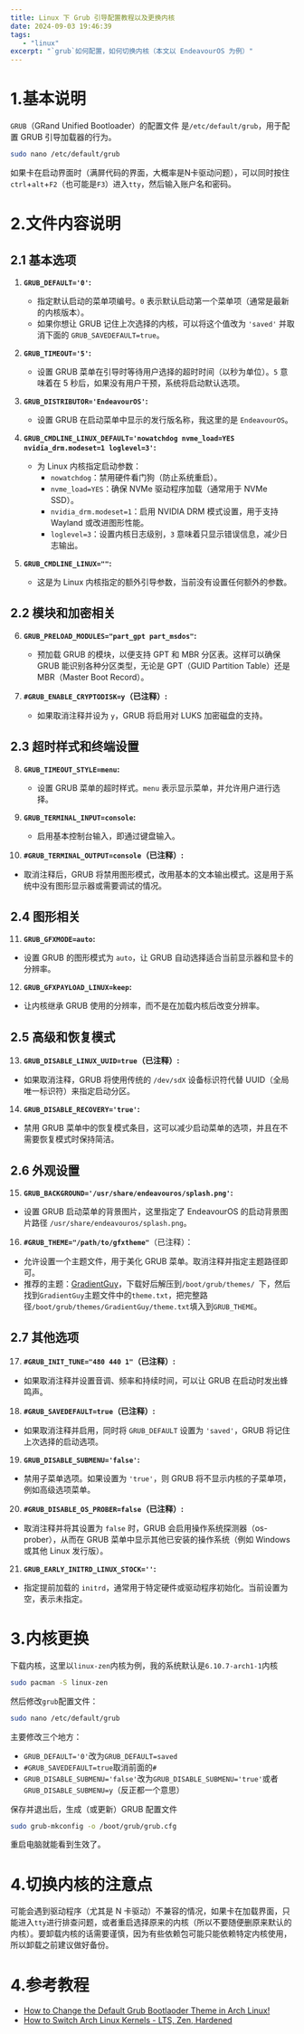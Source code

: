 ```yaml
---
title: Linux 下 Grub 引导配置教程以及更换内核
date: 2024-09-03 19:46:39
tags:
   - "linux"
excerpt: "`grub`如何配置，如何切换内核（本文以 EndeavourOS 为例）"
---
```



# 1.基本说明

`GRUB`（GRand Unified Bootloader）的配置文件 是`/etc/default/grub`，用于配置 GRUB 引导加载器的行为。
```bash
sudo nano /etc/default/grub
```

如果卡在启动界面时（满屏代码的界面，大概率是N卡驱动问题），可以同时按住`ctrl`+`alt`+`F2`（也可能是`F3`）进入`tty`，然后输入账户名和密码。

# 2.文件内容说明

## 2.1 基本选项

1. **`GRUB_DEFAULT='0'`:**
   - 指定默认启动的菜单项编号。`0` 表示默认启动第一个菜单项（通常是最新的内核版本）。
   - 如果你想让 GRUB 记住上次选择的内核，可以将这个值改为 `'saved'` 并取消下面的 `GRUB_SAVEDEFAULT=true`。

2. **`GRUB_TIMEOUT='5'`:**
   - 设置 GRUB 菜单在引导时等待用户选择的超时时间（以秒为单位）。`5` 意味着在 5 秒后，如果没有用户干预，系统将启动默认选项。

3. **`GRUB_DISTRIBUTOR='EndeavourOS'`:**
   - 设置 GRUB 在启动菜单中显示的发行版名称，我这里的是 `EndeavourOS`。

4. **`GRUB_CMDLINE_LINUX_DEFAULT='nowatchdog nvme_load=YES nvidia_drm.modeset=1 loglevel=3'`:**
   - 为 Linux 内核指定启动参数：
     - `nowatchdog`：禁用硬件看门狗（防止系统重启）。
     - `nvme_load=YES`：确保 NVMe 驱动程序加载（通常用于 NVMe SSD）。
     - `nvidia_drm.modeset=1`：启用 NVIDIA DRM 模式设置，用于支持 Wayland 或改进图形性能。
     - `loglevel=3`：设置内核日志级别，`3` 意味着只显示错误信息，减少日志输出。

5. **`GRUB_CMDLINE_LINUX=""`:**
   - 这是为 Linux 内核指定的额外引导参数，当前没有设置任何额外的参数。

## 2.2 模块和加密相关

6. **`GRUB_PRELOAD_MODULES="part_gpt part_msdos"`:**
   - 预加载 GRUB 的模块，以便支持 GPT 和 MBR 分区表。这样可以确保 GRUB 能识别各种分区类型，无论是 GPT（GUID Partition Table）还是 MBR（Master Boot Record）。

7. **`#GRUB_ENABLE_CRYPTODISK=y`（已注释）:**
   - 如果取消注释并设为 `y`，GRUB 将启用对 LUKS 加密磁盘的支持。

## 2.3 超时样式和终端设置

8. **`GRUB_TIMEOUT_STYLE=menu`:**
   - 设置 GRUB 菜单的超时样式。`menu` 表示显示菜单，并允许用户进行选择。

9. **`GRUB_TERMINAL_INPUT=console`:**
   - 启用基本控制台输入，即通过键盘输入。

10. **`#GRUB_TERMINAL_OUTPUT=console`（已注释）:**
   - 取消注释后，GRUB 将禁用图形模式，改用基本的文本输出模式。这是用于系统中没有图形显示器或需要调试的情况。

## 2.4 图形相关

11. **`GRUB_GFXMODE=auto`:**
   - 设置 GRUB 的图形模式为 `auto`，让 GRUB 自动选择适合当前显示器和显卡的分辨率。

12. **`GRUB_GFXPAYLOAD_LINUX=keep`:**
   - 让内核继承 GRUB 使用的分辨率，而不是在加载内核后改变分辨率。

## 2.5 高级和恢复模式

13. **`GRUB_DISABLE_LINUX_UUID=true`（已注释）:**
   - 如果取消注释，GRUB 将使用传统的 `/dev/sdX` 设备标识符代替 UUID（全局唯一标识符）来指定启动分区。

14. **`GRUB_DISABLE_RECOVERY='true'`:**
   - 禁用 GRUB 菜单中的恢复模式条目，这可以减少启动菜单的选项，并且在不需要恢复模式时保持简洁。

## 2.6 外观设置

15. **`GRUB_BACKGROUND='/usr/share/endeavouros/splash.png'`:**
   - 设置 GRUB 启动菜单的背景图片，这里指定了 EndeavourOS 的启动背景图片路径 `/usr/share/endeavouros/splash.png`。

16. **`#GRUB_THEME="/path/to/gfxtheme"`**（已注释）：
   - 允许设置一个主题文件，用于美化 GRUB 菜单。取消注释并指定主题路径即可。
   - 推荐的主题：[GradientGuy](https://www.pling.com/p/2025649/)，下载好后解压到`/boot/grub/themes/ `下，然后找到`GradientGuy`主题文件中的`theme.txt`，把完整路径`/boot/grub/themes/GradientGuy/theme.txt`填入到`GRUB_THEME`。

## 2.7 其他选项

17. **`#GRUB_INIT_TUNE="480 440 1"`（已注释）:**
   - 如果取消注释并设置音调、频率和持续时间，可以让 GRUB 在启动时发出蜂鸣声。

18. **`#GRUB_SAVEDEFAULT=true`（已注释）:**
   - 如果取消注释并启用，同时将 `GRUB_DEFAULT` 设置为 `'saved'`，GRUB 将记住上次选择的启动选项。

19. **`GRUB_DISABLE_SUBMENU='false'`:**
   - 禁用子菜单选项。如果设置为 `'true'`，则 GRUB 将不显示内核的子菜单项，例如高级选项菜单。

20. **`#GRUB_DISABLE_OS_PROBER=false`（已注释）:**
   - 取消注释并将其设置为 `false` 时，GRUB 会启用操作系统探测器（os-prober），从而在 GRUB 菜单中显示其他已安装的操作系统（例如 Windows 或其他 Linux 发行版）。

21. **`GRUB_EARLY_INITRD_LINUX_STOCK=''`:**
   - 指定提前加载的 `initrd`，通常用于特定硬件或驱动程序初始化。当前设置为空，表示未指定。

# 3.内核更换

下载内核，这里以`linux-zen`内核为例，我的系统默认是`6.10.7-arch1-1`内核
```bash
sudo pacman -S linux-zen
```

然后修改`grub`配置文件：
```bash
sudo nano /etc/default/grub
```

主要修改三个地方：
- `GRUB_DEFAULT='0'`改为`GRUB_DEFAULT=saved`
- `#GRUB_SAVEDEFAULT=true`取消前面的`#`
- `GRUB_DISABLE_SUBMENU='false'`改为`GRUB_DISABLE_SUBMENU='true'`或者`GRUB_DISABLE_SUBMENU=y`（反正都一个意思）

保存并退出后，生成（或更新）GRUB 配置文件
```bash
sudo grub-mkconfig -o /boot/grub/grub.cfg
```
重启电脑就能看到生效了。

# 4.切换内核的注意点

可能会遇到驱动程序（尤其是 N 卡驱动）不兼容的情况，如果卡在加载界面，只能进入`tty`进行排查问题，或者重启选择原来的内核（所以不要随便删原来默认的内核）。要卸载内核的话需要谨慎，因为有些依赖包可能只能依赖特定内核使用，所以卸载之前建议做好备份。

# 4.参考教程

- [How to Change the Default Grub Bootlaoder Theme in Arch Linux!](https://www.youtube.com/watch?v=1vLGebdIPZ8&list=PL7XUZPsvfw3DfZDpU3bqNYZWzKroAWaT5&index=6)
- [How to Switch Arch Linux Kernels - LTS, Zen, Hardened](https://www.youtube.com/watch?v=KbcUmAlQCHs&list=PL7XUZPsvfw3DfZDpU3bqNYZWzKroAWaT5&index=5)
